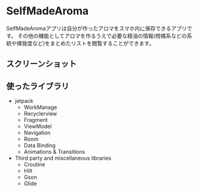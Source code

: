 # SelfMadeAroma
SelfMadeAromaアプリは自分が作ったアロマをスマホ内に保存できるアプリです。
その他の機能としてアロマを作るうえで必要な精油の情報(柑橘系などの系統や揮発度など)をまとめたリストを閲覧することができます。

## スクリーンショット

## 使ったライブラリ
- jetpack
  - WorkManage
  - Recyclerview
  - Fragment
  - ViewModel
  - Navigation
  - Room
  - Data Binding
  - Animations & Transitions
- Third party and miscellaneous libraries
  - Croutine
  - Hilt
  - Gson
  - Glide
